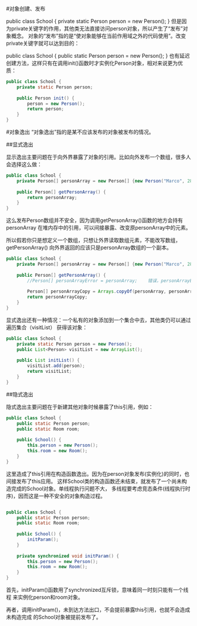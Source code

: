 #对象创建、发布

public class School {
	private static Person person = new Person();
}
但是因为private关键字的作用，其他类无法直接访问person对象，所以产生了“发布”对象概念。
对象的“发布”指的是“使对象能够在当前作用域之外的代码使用”。改变private关键字就可以达到目的：

public class School {
	public static Person person = new Person();
}
也有延迟创建方法，这样只有在调用init()函数时才实例化Person对象，相对来说更为优质：
```java
public class School {
	private static Person person;
	
	public Person init() {
		person = new Person();
		return person;
	}
}
```

#对象逸出
“对象逸出”指的是某不应该发布的对象被发布的情况。

##显式逸出

显示逸出主要问题在于向外界暴露了对象的引用。比如向外发布一个数组，很多人会选择这么做：
```java
public class School {
	private Person[] personArray = new Person[] {new Person("Marco", 28), new Person("tremedous", 25)};
	
	public Person[] getPersonArray() {
		return personArray;
	}
}

```

这么发布Person数组并不安全，因为调用getPersonArray()函数的地方会持有personArray
在堆内存中的引用，可以间接暴露、改变原personArray中的元素。

所以假若你只是想定义一个数组，只想让外界读取数组元素，不能改写数组，getPersonArray()
向外界返回的应该只是personArray数组的一个副本。
```java
public class School {
	private Person[] personArray = new Person[] {new Person("Marco", 28), new Person("tremedous", 25)};
	
	public Person[] getPersonArray() {
		//Person[] personArrayError = personArray;    错误，personArrayError仍然指向personArray数组引用地址
		
		Person[] personArrayCopy = Arrays.copyOf(personArray, personArray.length);
		return personArrayCopy;
	}
}
```

显式逸出还有一种情况：一个私有的对象添加到一个集合中去，其他类仍可以通过遍历集合（visitList）
获得该对象：
```java
public class School {
	private static Person person = new Person();
	public List<Person> visitList = new ArrayList();
	
	public List initList() {
		visitList.add(person);
		return visitList;
	}
}
```

##隐式逸出

隐式逸出主要问题在于新建其他对象时候暴露了this引用，例如：
```java
public class School {
	public static Person person;
	public static Room room;
	
	public School() {
		this.person = new Person();
		this.room = new Room();
	}
}
```

这里造成了this引用在构造函数逸出。因为在person对象发布(实例化)的同时，也间接发布了this应用。
这样School类的构造函数还未结束，就发布了一个尚未构造完成的School对象。单线程执行问题不大， 
多线程要考虑竞态条件(线程执行时序)，因而这是一种不安全的对象构造过程。

```java

public class School {
	public static Person person;
	public static Room room;
	
	public School() {
		initParam();
	}
	
	private synchronized void initParam() {
		this.person = new Person();
		this.room = new Room();
	}
}
```
首先，initParam()函数用了synchronized互斥锁，意味着同一时刻只能有一个线程
来实例化person和room对象。

再者，调用initParam()，未到达方法出口，不会提前暴露this引用，也就不会造成未构造完成
的School对象被提前发布了。
